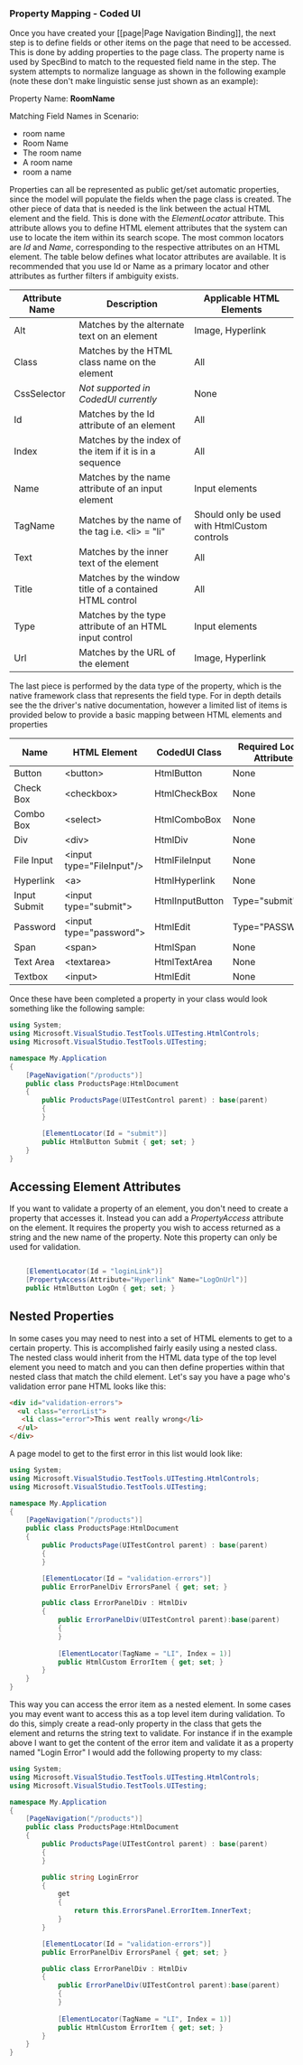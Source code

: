 ### Property Mapping - Coded UI

Once you have created your [[page|Page Navigation Binding]], the next step is to define fields or other items on the page that need to be accessed. This is done by adding properties to the page class. The property name is used by SpecBind to match to the requested field name in the step. The system attempts to normalize language as shown in the following example (note these don't make linguistic sense just shown as an example):

Property Name: **RoomName**

Matching Field Names in Scenario:

* room name
* Room Name
* The room name
* A room name
* room a name

Properties can all be represented as public get/set automatic properties, since the model will populate the fields when the page class is created. The other piece of data that is needed is the link between the actual HTML element and the field. This is done with the *ElementLocator* attribute. This attribute allows you to define HTML element attributes that the system can use to locate the item within its search scope. The most common locators are *Id* and *Name*, corresponding to the respective attributes on an HTML element. The table below defines what locator attributes are available. It is recommended that you use Id or Name as a primary locator and other attributes as further filters if ambiguity exists.

|Attribute Name|Description|Applicable HTML Elements|
|--------------|-----------|------------------------|
| Alt | Matches by the alternate text on an element | Image, Hyperlink |
| Class | Matches by the HTML class name on the element | All |
| CssSelector | *Not supported in CodedUI currently* | None |
| Id | Matches by the Id attribute of an element| All |
| Index | Matches by the index of the item if it is in a sequence | All |
| Name | Matches by the name attribute of an input element | Input elements |
| TagName | Matches by the name of the tag i.e. \<li\> = "li" | Should only be used with HtmlCustom controls |
| Text | Matches by the inner text of the element | All |
| Title | Matches by the window title of a contained HTML control | All |
| Type | Matches by the type attribute of an HTML input control | Input elements |
| Url | Matches by the URL of the element | Image, Hyperlink |

The last piece is performed by the data type of the property, which is the native framework class that represents the field type. For in depth details see the the driver's native documentation, however a limited list of items is provided below to provide a basic mapping between HTML elements and properties

| Name | HTML Element | CodedUI Class | Required Locator Attributes |
|------|--------------|---------------|-----------------------------|
| Button | \<button\> | HtmlButton | None |
| Check Box | \<checkbox\> | HtmlCheckBox | None |
| Combo Box | \<select\> | HtmlComboBox | None |
| Div | \<div\> | HtmlDiv | None |
| File Input | \<input type="FileInput"/> | HtmlFileInput | None |
| Hyperlink | \<a\> | HtmlHyperlink | None |
| Input Submit | \<input type="submit"\> | HtmlInputButton | Type="submit" |
| Password | \<input type="password"\> | HtmlEdit | Type="PASSWORD" |
| Span | \<span\> | HtmlSpan | None |
| Text Area | \<textarea\> | HtmlTextArea | None |
| Textbox | \<input\> | HtmlEdit | None |

Once these have been completed a property in your class would look something like the following sample:

```C#
using System;
using Microsoft.VisualStudio.TestTools.UITesting.HtmlControls;
using Microsoft.VisualStudio.TestTools.UITesting;

namespace My.Application
{
	[PageNavigation("/products")]
	public class ProductsPage:HtmlDocument
	{
		public ProductsPage(UITestControl parent) : base(parent)
		{
		}

		[ElementLocator(Id = "submit")]
		public HtmlButton Submit { get; set; }
	}
}
```

## Accessing Element Attributes

If you want to validate a property of an element, you don't need to create a property that accesses it. Instead you can add a _PropertyAccess_ attribute on the element. It requires the property you wish to access returned as a string and the new name of the property. Note this property can only be used for validation. 

``` C#

    [ElementLocator(Id = "loginLink")]
    [PropertyAccess(Attribute="Hyperlink" Name="LogOnUrl")]
    public HtmlButton LogOn { get; set; }
```

## Nested Properties

In some cases you may need to nest into a set of HTML elements to get to a certain property. This is accomplished fairly easily using a nested class. The nested class would inherit from the HTML data type of the top level element you need to match and you can then define properties within that nested class that match the child element. Let's say you have a page who's validation error pane HTML looks like this:

```HTML
<div id="validation-errors">
  <ul class="errorList">
   <li class="error">This went really wrong</li>
  </ul>
</div>
```

A page model to get to the first error in this list would look like:


```C#
using System;
using Microsoft.VisualStudio.TestTools.UITesting.HtmlControls;
using Microsoft.VisualStudio.TestTools.UITesting;

namespace My.Application
{
	[PageNavigation("/products")]
	public class ProductsPage:HtmlDocument
	{
		public ProductsPage(UITestControl parent) : base(parent)
		{
		}

		[ElementLocator(Id = "validation-errors")]
		public ErrorPanelDiv ErrorsPanel { get; set; }

		public class ErrorPanelDiv : HtmlDiv
		{
			public ErrorPanelDiv(UITestControl parent):base(parent)
			{
			}
			
			[ElementLocator(TagName = "LI", Index = 1)]
			public HtmlCustom ErrorItem { get; set; }
		}
	}
}
```

This way you can access the error item as a nested element. In some cases you may event want to access this as a top level item during validation. To do this, simply create a read-only property in the class that gets the element and returns the string text to validate. For instance if in the example above I want to get the content of the error item and validate it as a property named "Login Error" I would add the following property to my class:

```C#
using System;
using Microsoft.VisualStudio.TestTools.UITesting.HtmlControls;
using Microsoft.VisualStudio.TestTools.UITesting;

namespace My.Application
{
	[PageNavigation("/products")]
	public class ProductsPage:HtmlDocument
	{
		public ProductsPage(UITestControl parent) : base(parent)
		{
		}

		public string LoginError
		{
			get
			{
				return this.ErrorsPanel.ErrorItem.InnerText;
			}
		}

		[ElementLocator(Id = "validation-errors")]
		public ErrorPanelDiv ErrorsPanel { get; set; }

		public class ErrorPanelDiv : HtmlDiv
		{
			public ErrorPanelDiv(UITestControl parent):base(parent)
			{
			}
			
			[ElementLocator(TagName = "LI", Index = 1)]
			public HtmlCustom ErrorItem { get; set; }
		}
	}
}
```